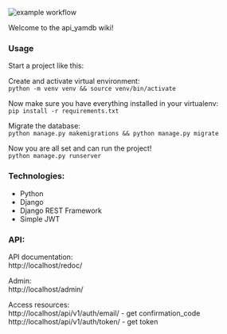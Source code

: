 ![example workflow](https://github.com/lijuli/yamdb_final/actions/workflows/yamdb_workflow.yml/badge.svg)

Welcome to the api_yamdb wiki!

### Usage

Start a project like this:

Create and activate virtual environment: \
`python -m venv venv && source venv/bin/activate`

Now make sure you have everything installed in your virtualenv: \
`pip install -r requirements.txt`

Migrate the database:\
`python manage.py makemigrations && python manage.py migrate`

Now you are all set and can run the project!\
`python manage.py runserver`

### Technologies:
* Python
* Django
* Django REST Framework
* Simple JWT

### API:
API documentation: \
http://localhost/redoc/

Admin: \
http://localhost/admin/

Access resources:\
http://localhost/api/v1/auth/email/ - get confirmation_code \
http://localhost/api/v1/auth/token/ - get token 
